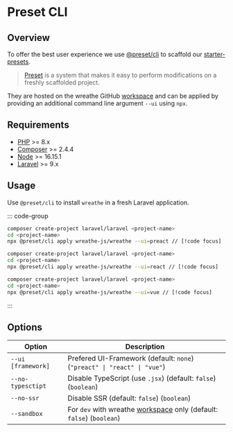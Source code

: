 # Preset CLI

## Overview

To offer the best user experience we use [@preset/cli](https://preset.dev) to scaffold our [starter-presets](https://github.com/wreathe-js/wreathe/tree/main/packages/presets).

> [Preset](https://preset.dev/) is a system that makes it easy to perform modifications on a freshly scaffolded project.

They are hosted on the wreathe GitHub [workspace](https://github.com/wreathe-js/wreathe) and can be applied by providing an additional command line argument `--ui` using `npx`.

## Requirements

* [PHP](https://www.php.net/manual/de/intro-whatis.php) >= 8.x
* [Composer](https://getcomposer.org/) >= 2.4.4
* [Node](https://nodejs.org/en/) >= 16.15.1
* [Laravel](https://laravel.com/) >= 9.x

## Usage

Use `@preset/cli` to install `wreathe` in a fresh Laravel application.

::: code-group

```bash [Preact]
composer create-project laravel/laravel <project-name>
cd <project-name>
npx @preset/cli apply wreathe-js/wreathe --ui=preact // [!code focus]
```

```bash [React]
composer create-project laravel/laravel <project-name>
cd <project-name>
npx @preset/cli apply wreathe-js/wreathe --ui=react // [!code focus]
```

```bash [Vue]
composer create-project laravel/laravel <project-name>
cd <project-name>
npx @preset/cli apply wreathe-js/wreathe --ui=vue // [!code focus]
```

:::

## Options

| Option | Description |
| -      | -           |
| `--ui [framework]` | Prefered UI-Framework (default: `none`) (`"preact" \| "react" \| "vue"`) |
| `--no-typesctipt`  | Disable TypeScript (use `.jsx`) (default: `false`) (`boolean`) |
| `--no-ssr`         | Disable SSR (default: `false`) (`boolean`) |
| `--sandbox`        | For `dev` with wreathe [workspace](https://github.com/wreathe-js/wreathe) only (default: `false`) (`boolean`) |
